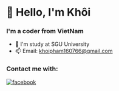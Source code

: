 # 👋 Hello, I'm Khôi
### I'm a coder from VietNam
- 🧐 I'm study at SGU University
- 📫 Email: khoipham160766@gmail.com
### Contact me with:
<a href="https://www.facebook.com/pham.khoi.79274/" target="blank"><img align="center" src="https://img.shields.io/badge/Facebook-1877F2?style=for-the-badge&logo=facebook&logoColor=white" alt="facebook"/></a>
